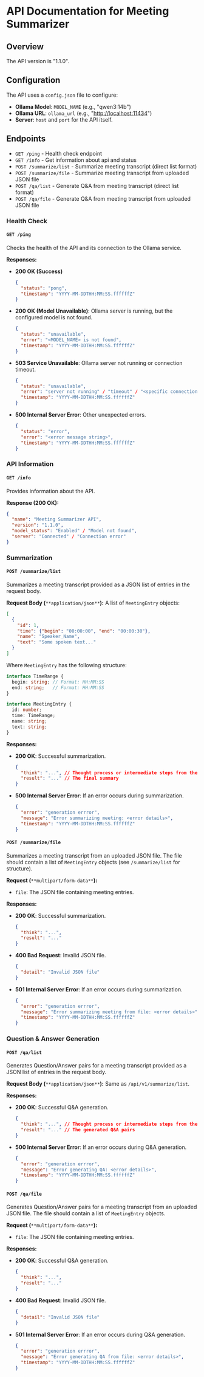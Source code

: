 # API Documentation for Meeting Summarizer

## Overview

The API version is "1.1.0".

## Configuration

The API uses a `config.json` file to configure:

* **Ollama Model**: `MODEL_NAME` (e.g., "qwen3:14b")
* **Ollama URL**: `ollama_url` (e.g., "<http://localhost:11434>")
* **Server**: `host` and `port` for the API itself.

## Endpoints

* `GET /ping` - Health check endpoint
* `GET /info` - Get information about api and status
* `POST /summarize/list` - Summarize meeting transcript (direct list format)
* `POST /summarize/file` - Summarize meeting transcript from uploaded JSON file
* `POST /qa/list` - Generate Q&A from meeting transcript (direct list format)
* `POST /qa/file` - Generate Q&A from meeting transcript from uploaded JSON file

### Health Check

#### `GET /ping`

Checks the health of the API and its connection to the Ollama service.

**Responses:**

* **200 OK (Success)**

  ```json
  {
    "status": "pong",
    "timestamp": "YYYY-MM-DDTHH:MM:SS.ffffffZ"
  }
  ```
* **200 OK (Model Unavailable)**: Ollama server is running, but the configured model is not found.

  ```json
  {
    "status": "unavailable",
    "error": "<MODEL_NAME> is not found",
    "timestamp": "YYYY-MM-DDTHH:MM:SS.ffffffZ"
  }
  ```
* **503 Service Unavailable**: Ollama server not running or connection timeout.

  ```json
  {
    "status": "unavailable",
    "error": "server not running" / "timeout" / "<specific connection error>",
    "timestamp": "YYYY-MM-DDTHH:MM:SS.ffffffZ"
  }
  ```
* **500 Internal Server Error**: Other unexpected errors.

  ```json
  {
    "status": "error",
    "error": "<error message string>",
    "timestamp": "YYYY-MM-DDTHH:MM:SS.ffffffZ"
  }
  ```

### API Information

#### `GET /info`

Provides information about the API.

**Response (200 OK):**

```json
{
  "name": "Meeting Summarizer API",
  "version": "1.1.0",
  "model_status": "Enabled" / "Model not found",
  "server": "Connected" / "Connection error"
}
```

### Summarization

#### `POST /summarize/list`

Summarizes a meeting transcript provided as a JSON list of entries in the request body.

**Request Body (**`**application/json**`**):** A list of `MeetingEntry` objects:

```json
[
  {
    "id": 1,
    "time": {"begin": "00:00:00", "end": "00:00:30"},
    "name": "Speaker_Name",
    "text": "Some spoken text..."
  }
]
```

Where `MeetingEntry` has the following structure:

```typescript
interface TimeRange {
  begin: string; // Format: HH:MM:SS
  end: string;   // Format: HH:MM:SS
}

interface MeetingEntry {
  id: number;
  time: TimeRange;
  name: string;
  text: string;
}
```

**Responses:**

* **200 OK**: Successful summarization.

  ```json
  {
    "think": "...", // Thought process or intermediate steps from the model
    "result": "..." // The final summary
  }
  ```
* **500 Internal Server Error**: If an error occurs during summarization.

  ```json
  {
    "error": "generation errror",
    "message": "Error summarizing meeting: <error details>",
    "timestamp": "YYYY-MM-DDTHH:MM:SS.ffffffZ"
  }
  ```

#### `POST /summarize/file`

Summarizes a meeting transcript from an uploaded JSON file. The file should contain a list of `MeetingEntry` objects (see `/summarize/list` for structure).

**Request (**`**multipart/form-data**`**):**

* `file`: The JSON file containing meeting entries.

**Responses:**

* **200 OK**: Successful summarization.

  ```json
  {
    "think": "...",
    "result": "..."
  }
  ```
* **400 Bad Request**: Invalid JSON file.

  ```json
  {
    "detail": "Invalid JSON file"
  }
  ```
* **501 Internal Server Error**: If an error occurs during summarization.

  ```json
  {
    "error": "generation errror",
    "message": "Error summarizing meeting from file: <error details>",
    "timestamp": "YYYY-MM-DDTHH:MM:SS.ffffffZ"
  }
  ```

### Question & Answer Generation

#### `POST /qa/list`

Generates Question/Answer pairs for a meeting transcript provided as a JSON list of entries in the request body.

**Request Body (**`**application/json**`**):** Same as `/api/v1/summarize/list`.

**Responses:**

* **200 OK**: Successful Q&A generation.

  ```json
  {
    "think": "...", // Thought process or intermediate steps from the model
    "result": "..." // The generated Q&A pairs
  }
  ```
* **500 Internal Server Error**: If an error occurs during Q&A generation.

  ```json
  {
    "error": "generation errror",
    "message": "Error generating QA: <error details>",
    "timestamp": "YYYY-MM-DDTHH:MM:SS.ffffffZ"
  }
  ```

#### `POST /qa/file`

Generates Question/Answer pairs for a meeting transcript from an uploaded JSON file. The file should contain a list of `MeetingEntry` objects.

**Request (**`**multipart/form-data**`**):**

* `file`: The JSON file containing meeting entries.

**Responses:**

* **200 OK**: Successful Q&A generation.

  ```json
  {
    "think": "...",
    "result": "..."
  }
  ```
* **400 Bad Request**: Invalid JSON file.

  ```json
  {
    "detail": "Invalid JSON file"
  }
  ```
* **501 Internal Server Error**: If an error occurs during Q&A generation.

  ```json
  {
    "error": "generation errror",
    "message": "Error generating QA from file: <error details>",
    "timestamp": "YYYY-MM-DDTHH:MM:SS.ffffffZ"
  }
  ```


